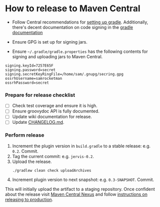 # How to release to Maven Central

* Follow Central recommendations for [setting up gradle][ossrh-gradle].
  Additionally, there's decent documentation on code signing in the [gradle
  documentation][gradle-signing]

* Ensure GPG is set up for signing jars.
* Ensure `~/.gradle/gradle.properties` has the following contents for signing
  and uploading jars to Maven Central.

```
signing.keyId=7257E65F
signing.password=secret
signing.secretKeyRingFile=/home/sam/.gnupg/secring.gpg
ossrhUsername=samrocketman
ossrhPassword=secret
```

### Prepare for release checklist

- [ ] Check test coverage and ensure it is high.
- [ ] Ensure groovydoc API is fully documented.
- [ ] Update wiki documentation for release.
- [ ] Update [CHANGELOG.md](CHANGELOG.md).

### Perform release

1. Increment the plugin version in `build.gradle` to a stable release:
   e.g. `0.2`.  Commit.
2. Tag the current commit: e.g. `jervis-0.2`.
3. Upload the release.
   ```
   ./gradlew clean check uploadArchives
   ```
4. Increment plugin version to next snapshot: e.g. `0.3-SNAPSHOT`.  Commit.

This will initially upload the artifact to a staging repository.  Once confident
about the release visit [Maven Central Nexus][ossrh] and follow [instructions on
releasing to production][ossrh-release].

[gradle-signing]: https://docs.gradle.org/current/userguide/signing_plugin.html
[ossrh-gradle]: http://central.sonatype.org/pages/gradle.html
[ossrh-guide]: http://central.sonatype.org/pages/ossrh-guide.html
[ossrh]: https://oss.sonatype.org/
[ossrh-release]: http://central.sonatype.org/pages/releasing-the-deployment.html
